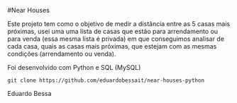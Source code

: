 #Near Houses

Este projeto tem como o objetivo de medir a distância entre as 5 casas mais próximas, usei uma
uma lista de casas que estão para arrendamento ou para venda (essa mesma lista é privada)
em que conseguimos analisar de cada casa, quais as casas mais próximas, que estejam com as mesmas
condições (arrendamento ou venda).

Foi desenvolvido com Python e SQL (MySQL)

```
git clone https://github.com/eduardobessait/near-houses-python
```

Eduardo Bessa